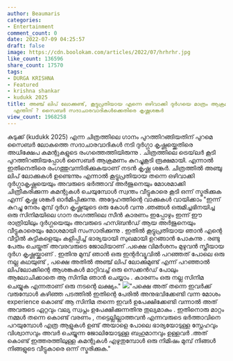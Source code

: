 ```yaml
---
author: Beaumaris
categories:
- Entertainment
comment_count: 0
date: 2022-07-09 04:25:57
draft: false
image: https://cdn.boolokam.com/articles/2022/07/hrhrhr.jpg
like_count: 136596
share_count: 17570
tags:
- DURGA KRISHNA
- Featured
- krishna shankar
- kudukk 2025
title: അഞ്ച് ലിപ് ലോക്കുണ്ട്, കൂട്ടുപ്രതിയായ എന്നെ ഒഴിവാക്കി ദുർഗയെ മാത്രം ആക്രമിക്കുന്നത്
  എന്തിന് ? സൈബർ സദാചാരവാദികൾക്കെതിരെ കൃഷ്ണശങ്കർ
view_count: 1968258
---
```


കുടുക്ക് (kudukk 2025) എന്ന ചിത്രത്തിലെ ഗാനം പുറത്തിറങ്ങിയതിന് പുറമെ സൈബർ ലോകത്തെ സദാചാരവാദികൾ നടി ദുർഗ്ഗാ കൃഷ്ണയ്ക്കെതിരെ അധിക്ഷേപ കമന്റുകളുടെ രംഗത്തെത്തിയിരുന്നു . ചിത്രത്തിലെ ട്രെയ്‌ലർ കൂടി പുറത്തിറങ്ങിയപ്പോൾ സൈബർ ആക്രമണം കുറച്ചുകൂടി രൂക്ഷമായി. എന്നാൽ ഇതിനെതിരെ രംഗത്തുവന്നിരിക്കുകയാണ് നടൻ കൃഷ്ണ ശങ്കർ. ചിത്രത്തിൽ അഞ്ചു ലിപ് ലോക്കുകൾ ഉണ്ടെന്നും എന്നാൽ കൂട്ടുപ്രതിയായ തന്നെ ഒഴിവാക്കി ദുർഗ്ഗാകൃഷ്ണയെയും അവരുടെ ഭർത്താവ് അർജുനെയും മോശമാക്കി ചിത്രീകരിക്കുന്ന കമന്റുകൾ ചെയുമ്പോൾ സ്വന്തം വീട്ടുകാരെ കൂടി ഒന്ന് സ്മരിക്കുക എന്ന് കൃഷ്ണ ശങ്കർ ഓർമിപ്പിക്കുന്നു. അദ്ദേഹത്തിന്റെ വാക്കുകൾ വായിക്കാം "ഇന്ന് കുറച്ചു നേരം മുമ്പ് ദുർഗ കൃഷ്ണയുടെ ഒരു കോൾ വന്നു .ഞങ്ങൾ ഒരുമിച്ചഭിനയിച്ച ഒരു സിനിമയിലെ ഗാന രംഗത്തിലെ സീൻ കാരണം ഇപ്പോഴും ഇന്ന് ഈ രാത്രിയിലും ദുർഗ്ഗയെയും അവരുടെ ഹസ്ബൻഡ് ആയ അർജുനെയും വീട്ടുകാരെയും മോശമായി സംസാരിക്കുന്നു . ഇതിൽ കൂട്ടുപ്രതിയായ ഞാൻ എന്റെ വീട്ടിൽ കുട്ടികളെയും കളിപ്പിച്ച് ഭാര്യയായി സുഖമായി ഉറങ്ങാൻ പോകുന്നു . രണ്ടു പേരും ചെയ്തത് അവരവരുടെ ജോലിയാണ് .പക്ഷെ വിമർശനം മുഴുവൻ സ്ത്രീയായ ദുർഗ കൃഷ്ണയ്ക്കാണ് . ഇതിനു മുമ്പ് ഞാൻ ഒരു ഇന്റർവ്യൂവിൽ പറഞ്ഞത് പോലെ ഒരു നല്ല കഥയുണ്ട് , പക്ഷെ അതിൽ അഞ്ച് ലിപ് ലോക്കുമുണ്ട് എന്ന് പറഞ്ഞാൽ ലിപ്‌ലോക്കിന്റെ ആശങ്കകൾ മാറ്റിവച്ച് ഒരു സെക്കൻഡ് പോലും ആലോചിക്കാതെ ആ സിനിമ ഞാൻ ചെയ്യാം . കാരണം ഒരു നല്ല സിനിമ ചെയ്യുക എന്നതാണ് ഒരു നടന്റെ ലക്ഷ്യം." ![](https://cdn.boolokam.com/articles/2022/07/hrhrhr.jpg)"പക്ഷെ അത് തന്നെ ഇവർക്ക് വരുമ്പോൾ കഴിഞ്ഞ പടത്തിൽ ഇതിന്റെ പേരിൽ അനുഭവിക്കേണ്ടി വന്ന മോശം experience കൊണ്ട് ആ സിനിമ തന്നെ ഇവർ ഉപേക്ഷിക്കേണ്ടി വന്നാൽ അത് അവരുടെ ഏറ്റവും വല്യ സ്വപ്നം ഉപേക്ഷിക്കുന്നതിനു തുല്യമാകും . ഇതിനൊരു മാറ്റം നമ്മൾ തന്നെ കൊണ്ട് വരണം , നട്ടെല്ലില്ലാത്തവൻ എന്നവരുടെ ഭർത്താവിനെ പറയുമ്പോൾ എത്ര ആളുകൾ ഉണ്ട് അയാളെ പോലെ ഭാര്യയോടുള്ള സ്നേഹവും വിശ്വാസവും അവർ ചെയ്യുന്ന ജോലിയോടുള്ള ബഹുമാനവും ഉള്ളവർ .അത് കൊണ്ട് ഇത്തരത്തിലുള്ള കമന്റുകൾ എഴുതുമ്പോൾ ഒരു നിമിഷം മുമ്പ് നിങ്ങൾ നിങ്ങളുടെ വീട്ടുകാരെ ഒന്ന് സ്മരിക്കുക."